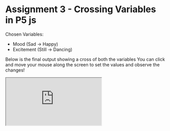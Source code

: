 # Assignment 3 - Crossing Variables in P5 js
Chosen Variables:
* Mood (Sad -> Happy)
* Excitement (Still -> Dancing)
  
Below is the final output showing a cross of both the variables
You can click and move your mouse along the screen to set the values and observe the changes!


<iframe src="https://editor.p5js.org/Om.Rane/full/wMgmM55zE"></iframe>

